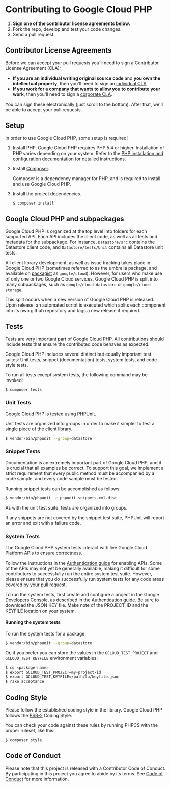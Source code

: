 # Contributing to Google Cloud PHP

1. **Sign one of the contributor license agreements below.**
2. Fork the repo, develop and test your code changes.
3. Send a pull request.

## Contributor License Agreements

Before we can accept your pull requests you'll need to sign a Contributor License Agreement (CLA):

- **If you are an individual writing original source code** and **you own the intellectual property**, then you'll need to sign an [individual CLA](https://developers.google.com/open-source/cla/individual).
- **If you work for a company that wants to allow you to contribute your work**, then you'll need to sign a [corporate CLA](https://developers.google.com/open-source/cla/corporate).

You can sign these electronically (just scroll to the bottom). After that, we'll be able to accept your pull requests.

## Setup

In order to use Google Cloud PHP, some setup is required!

1. Install PHP.
    Google Cloud PHP requires PHP 5.4 or higher. Installation of PHP varies depending on your system. Refer to the [PHP installation and configuration documentation](http://php.net/manual/en/install.php) for detailed instructions.

2. Install [Composer](https://getcomposer.org/download/).

    Composer is a dependency manager for PHP, and is required to install and use Google Cloud PHP.

3. Install the project dependencies.

    ```sh
    $ composer install
    ```

## Google Cloud PHP and subpackages

Google Cloud PHP is organized at the top level into folders for each supported API. Each API includes the client code, as well as all tests and metadata for the subpackage. For instance, `Datastore/src` contains the Datastore client code, and `Datastore/tests/Unit` contains all Datastore unit tests.

All client library development, as well as issue tracking takes place in Google Cloud PHP (sometimes referred to as the umbrella package, and available on [packagist](https://packagist.org/packages/google/cloud) as `google/cloud`). However, for users who make use of only one or two Google Cloud services, Google Cloud PHP is split into many subpackages, such as `google/cloud-datastore` or `google/cloud-storage`.

This split occurs when a new version of Google Cloud PHP is released. Upon release, an automated script is executed which splits each component into its own github repository and tags a new release if required.

## Tests

Tests are very important part of Google Cloud PHP. All contributions should include tests that ensure the contributed code behaves as expected.

Google Cloud PHP includes several distinct but equally important test suites: Unit tests, snippet (documentation) tests, system tests, and code style tests.

To run all tests except system tests, the following command may be invoked:

```sh
$ composer tests
```

### Unit Tests

Google Cloud PHP is tested using [PHPUnit](https://phpunit.de).

Unit tests are organized into groups in order to make it simpler to test a single piece of the client library.

``` sh
$ vendor/bin/phpunit --group=datastore
```

### Snippet Tests

Documentation is an extremely important part of Google Cloud PHP, and it is crucial that all examples be correct. To support this goal, we implement a strict requirement that every public method must be accompanied by a code sample, and every code sample must be tested.

Running snippet tests can be accomplished as follows:

```sh
$ vendor/bin/phpunit -c phpunit-snippets.xml.dist
```

As with the unit test suite, tests are organized into groups.

If any snippets are not covered by the snippet test suite, PHPUnit will report an error and exit with a failure code.

### System Tests

The Google Cloud PHP system tests interact with live Google Cloud Platform APIs to ensure correctness.

Follow the instructions in the [Authentication guide](AUTHENTICATION.md) for enabling APIs. Some of the APIs may not yet be generally available, making it difficult for some contributors to successfully run the entire system test suite. However, please ensure that you do successfully run system tests for any code areas covered by your pull request.

To run the system tests, first create and configure a project in the Google Developers Console, as described in the [Authentication guide](AUTHENTICATION.md). Be sure to download the JSON KEY file. Make note of the PROJECT_ID and the KEYFILE location on your system.


#### Running the system tests

To run the system tests for a package:

``` sh
$ vendor/bin/phpunit --group=datastore
```

Or, if you prefer you can store the values in the `GCLOUD_TEST_PROJECT` and `GCLOUD_TEST_KEYFILE` environment variables:

``` sh
$ cd <package-name>
$ export GCLOUD_TEST_PROJECT=my-project-id
$ export GCLOUD_TEST_KEYFILE=/path/to/keyfile.json
$ rake acceptance
```

## Coding Style

Please follow the established coding style in the library. Google Cloud PHP follows the [PSR-2](https://www.php-fig.org/psr/psr-2/) Coding Style.

You can check your code against these rules by running PHPCS with the proper ruleset, like this:

```sh
$ composer style
```

## Code of Conduct

Please note that this project is released with a Contributor Code of Conduct. By participating in this project you agree to abide by its terms. See [Code of Conduct](CODE_OF_CONDUCT.md) for more information.

